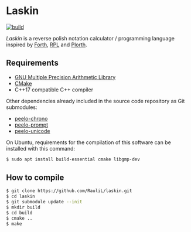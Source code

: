 # Laskin

[![build][build-image]][build-url]

_Laskin_ is a reverse polish notation calculator / programming language
inspired by [Forth], [RPL] and [Plorth].

## Requirements

- [GNU Multiple Precision Arithmetic Library]
- [CMake]
- C++17 compatible C++ compiler

Other dependencies already included in the source code repository as Git
submodules:

- [peelo-chrono]
- [peelo-prompt]
- [peelo-unicode]

On Ubuntu, requirements for the compilation of this software can be installed
with this command:

```bash
$ sudo apt install build-essential cmake libgmp-dev
```

## How to compile

```bash
$ git clone https://github.com/RauliL/laskin.git
$ cd laskin
$ git submodule update --init
$ mkdir build
$ cd build
$ cmake ..
$ make
```

[forth]: https://en.wikipedia.org/wiki/Forth_%28programming_language%29
[rpl]: https://en.wikipedia.org/wiki/RPL_(programming_language)
[plorth]: https://plorth.org
[gnu multiple precision arithmetic library]: https://gmplib.org/
[cmake]: https://cmake.org/
[peelo-chrono]: https://github.com/peelonet/peelo-chrono
[peelo-prompt]: https://github.com/peelonet/peelo-prompt
[peelo-unicode]: https://github.com/peelonet/peelo-unicode
[build-image]: https://github.com/RauliL/laskin/actions/workflows/build.yml/badge.svg
[build-url]: https://github.com/RauliL/laskin/actions/workflows/build.yml

